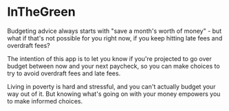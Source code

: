 # InTheGreen
Budgeting advice always starts with "save a month's worth of money" - but what if that's not possible for you right now, if you keep hitting late fees and overdraft fees? 

The intention of this app is to let you know if you're projected to go over budget between now and your next paycheck, so you can make choices to try to avoid overdraft fees and late fees.

Living in poverty is hard and stressful, and you can't actually budget your way out of it. But knowing what's going on with your money empowers you to make informed choices. 
